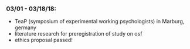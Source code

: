 ### 03/01 - 03/18/18:

- TeaP (symposium of experimental working psychologists) in Marburg, germany
- literature research for preregistration of study on osf
- ethics proposal passed!
